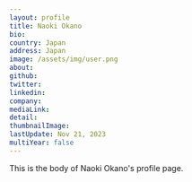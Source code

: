 ```yaml
---
layout: profile
title: Naoki Okano
bio: 
country: Japan
address: Japan
image: /assets/img/user.png
about: 
github: 
twitter:
linkedin: 
company: 
mediaLink:
detail: 
thumbnailImage:
lastUpdate: Nov 21, 2023
multiYear: false
---
```


This is the body of Naoki Okano's profile page.
